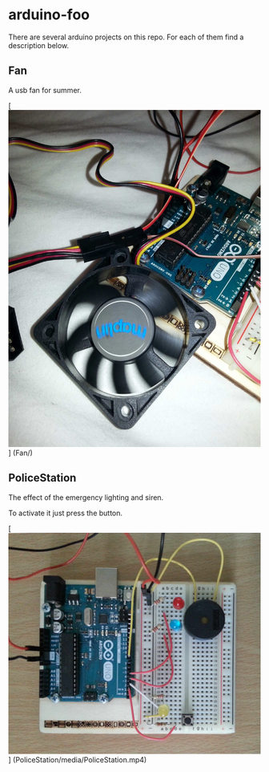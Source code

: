 # arduino-foo
There are several arduino projects on this repo. For each of them find a description below.

## Fan
A usb fan for summer.

[
![fan photo](Fan/media/Fan.jpg)
]
(Fan/)


## PoliceStation
The effect of the emergency lighting and siren.

To activate it just press the button.

[
![police station photo](PoliceStation/media/PoliceStation.jpg)
]
(PoliceStation/media/PoliceStation.mp4)
